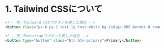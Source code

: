 # 1. Tailwind CSSについて

```html
<!-- 例：Tailwind CSSでボタンを表した場合 -->
<button class="px-6 py-2 text-lg text-white bg-indigo-500 border-0 rounded focus:outline-none hover:bg-indigo-600">Button</button>
```

```html
<!-- 例：Bootstrapでボタンを表した場合 -->
<button type="button" class="btn btn-primary">Primary</button>
```

